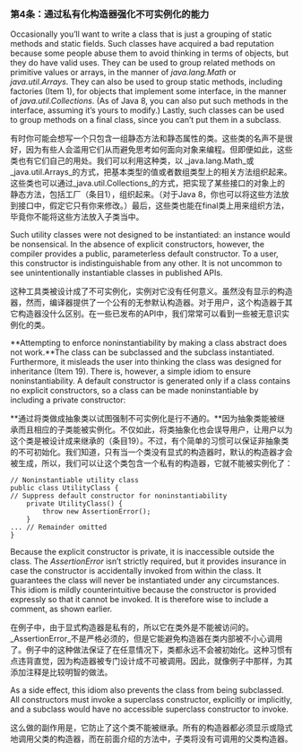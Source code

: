 ### 第4条：通过私有化构造器强化不可实例化的能力

Occasionally you’ll want to write a class that is just a grouping of static methods and static fields. Such classes have acquired a bad reputation because some people abuse them to avoid thinking in terms of objects, but they do have valid uses. They can be used to group related methods on primitive values or arrays, in the manner of _java.lang.Math_ or _java.util.Arrays_. They can also be used to group static methods, including factories \(Item 1\), for objects that implement some interface, in the manner of _java.util.Collections_. \(As of Java 8, you can also put such methods in the interface, assuming it’s yours to modify.\) Lastly, such classes can be used to group methods on a final class, since you can’t put them in a subclass.

有时你可能会想写一个只包含一组静态方法和静态属性的类。这些类的名声不是很好，因为有些人会滥用它们从而避免思考如何面向对象来编程。但即便如此，这些类也有它们自己的用处。我们可以利用这种类，以 _java.lang.Math_或_java.util.Arrays_的方式，把基本类型的值或者数组类型上的相关方法组织起来。这些类也可以通过_java.util.Collections_的方式，把实现了某些接口的对象上的静态方法，包括工厂（条目1），组织起来。（对于Java 8，你也可以将这些方法放到接口中，假定它只有你来修改。）最后，这些类也能在final类上用来组织方法，毕竟你不能将这些方法放入子类当中。

Such utility classes were not designed to be instantiated: an instance would be nonsensical. In the absence of explicit constructors, however, the compiler provides a public, parameterless default constructor. To a user, this constructor is indistinguishable from any other. It is not uncommon to see unintentionally instantiable classes in published APIs.

这种工具类被设计成了不可实例化，实例对它没有任何意义。虽然没有显示的构造器，然而，编译器提供了一个公有的无参默认构造器。对于用户，这个构造器于其它构造器没什么区别。在一些已发布的API中，我们常常可以看到一些被无意识实例化的类。

**Attempting to enforce noninstantiability by making a class abstract does not work.**The class can be subclassed and the subclass instantiated. Furthermore, it misleads the user into thinking the class was designed for inheritance \(Item 19\). There is, however, a simple idiom to ensure noninstantiability. A default constructor is generated only if a class contains no explicit constructors, so a class can be made noninstantiable by including a private constructor:

**通过将类做成抽象类以试图强制不可实例化是行不通的。**因为抽象类能被继承而且相应的子类能被实例化。不仅如此，将类抽象化也会误导用户，让用户以为这个类是被设计成来继承的（条目19）。不过，有个简单的习惯可以保证非抽象类的不可初始化。我们知道，只有当一个类没有显式的构造器时，默认的构造器才会被生成，所以，我们可以让这个类包含一个私有的构造器，它就不能被实例化了：

```
// Noninstantiable utility class
public class UtilityClass {
// Suppress default constructor for noninstantiability
    private UtilityClass() {
        throw new AssertionError();
    }
... // Remainder omitted 
}
```

Because the explicit constructor is private, it is inaccessible outside the class. The _AssertionError_ isn’t strictly required, but it provides insurance in case the constructor is accidentally invoked from within the class. It guarantees the class will never be instantiated under any circumstances. This idiom is mildly counterintuitive because the constructor is provided expressly so that it cannot be invoked. It is therefore wise to include a comment, as shown earlier.

在例子中，由于显式构造器是私有的，所以它在类外是不能被访问的。_AssertionError_不是严格必须的，但是它能避免构造器在类内部被不小心调用了。例子中的这种做法保证了在任意情况下，类都永远不会被初始化。这种习惯有点违背直觉，因为构造器被专门设计成不可被调用。因此，就像例子中那样，为其添加注释是比较明智的做法。

As a side effect, this idiom also prevents the class from being subclassed. All constructors must invoke a superclass constructor, explicitly or implicitly, and a subclass would have no accessible superclass constructor to invoke.

这么做的副作用是，它防止了这个类不能被继承。所有的构造器都必须显示或隐式地调用父类的构造器，而在前面介绍的方法中，子类将没有可调用的父类构造器。

